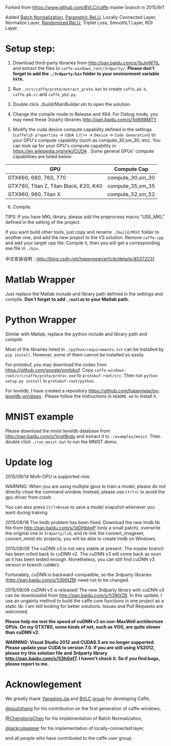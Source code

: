 Forked from https://www.github.com/BVLC/caffe master branch in 2015/9/1

Added [Batch Normalization](http://arxiv.org/abs/1502.03167), [Parametric ReLU](http://arxiv.org/abs/1502.01852), Locally Connected Layer, Normalize Layer, [Randomized ReLU](http://arxiv.org/abs/1505.00853), Triplet Loss, SmoothL1 Layer, ROI Layer. 

Setup step:
======
1. Download third-party libraries from http://pan.baidu.com/s/1pJmW7tL and extract the files to `caffe-windows_root/3rdparty/`. **Please don't forget to add the `./3rdparty/bin` folder to your environment variable `PATH`.**

2. Run `./src/caffe/proto/extract_proto.bat` to create `caffe.pb.h`, `caffe.pb.cc` and `caffe_pb2.py`.

3. Double click ./build/MainBuilder.sln to open the solution.

4. Change the compile mode to Release and X64. For Debug mode, you may need these 3rparty libraries http://pan.baidu.com/s/1qW88MTY .

5. Modify the cuda device compute capability defined in the settings (`caffelib properties` -> `CUDA C/C++` -> `Device` -> `Code Generation`) to your GPU's compute capability (such as compute_30,sm_30; etc). You can look up for your GPU's compute capability in https://en.wikipedia.org/wiki/CUDA . Some general GPUs' compute capabilities are listed below:

| GPU           | Compute Cap   |
| ------------------------------------------- |:---------------------:|
| GTX660, 680, 760, 770                       | compute_30,sm_30      |
| GTX780, Titan Z, Titan Black, K20, K40      | compute_35,sm_35      |
| GTX960, 980, Titan X                        | compute_52,sm_52      |

6. Compile.

TIPS: If you have MKL library, please add the preprocess macro "USE_MKL" defined in the setting of the project.

If you want build other tools, just copy and rename `./build/MSVC` folder to another one, and add the new project to the VS solution. Remove `caffe.cpp` and add your target cpp file. Compile it, then you will get a corresponding exe file in `./bin`.

中文安装说明：http://blog.csdn.net/happynear/article/details/45372231

Matlab Wrapper
======
Just replace the Matlab include and library path defined in the settings and compile.
**Don't forget to add `./matlab` to your Matlab path.**

Python Wrapper
======
Similar with Matlab, replace the python include and library path and compile.

Most of the libraries listed in `./python/requirements.txt` can be installed by `pip install`. However, some of them cannot be installed so easily.

For protobuf, you may download the codes from https://github.com/google/protobuf. Copy `caffe-windows-root/src/caffe/proto/protoc.exe` to `protobuf-root/src`. Then run `python setup.py install` in `protobuf-root/python`.

For leveldb, I have created a repository https://github.com/happynear/py-leveldb-windows . Please follow the instructions in `README.md` to install it.

MNIST example
======
Please download the mnist leveldb database from http://pan.baidu.com/s/1mgl9ndu and extract it to `./examples/mnist`. Then double click `./run_mnist.bat` to run the MNIST demo.

Update log
======
2015/09/14 Multi-GPU is supported now. 

WARNING: When you are using multiple gpus to train a model, please do not directly close the command window. Instead, please use `Ctrl+C` to avoid the gpu driver from crash.

You can also press `Ctrl+Break` to save a model snapshot whenever you want during training.

2015/08/18 The lmdb problem has been fixed. Download the new lmdb lib file from http://pan.baidu.com/s/1dDHbbgP (only a small patch), overwrite the original one in `3rdparty/lib`, and re-link the convert_imageset, convert_mnist etc projects, you will be able to create lmdb on Windows.

2015/08/08 The cuDNN v3 is not very stable at present. The master branch has been rolled back to cuDNN v2. The cuDNN v3 will come back as soon as it has been tested enough. Nonetheless, you can still find cuDNN v3 version in branch `cuDNNV3`. 

Fortunately, cuDNN is backward-compatible, so the 3rdparty libraries (http://pan.baidu.com/s/1i390tZB) need not to be changed.

2015/08/06 cuDNN v3 is released! The new 3rdparty library with cuDNN v3 can be downloaded from http://pan.baidu.com/s/1i390tZB. In this update, I use an ungainly method to build the caffe core functions in one project as a static lib. I am still looking for better solutions. Issues and Pull Requests are welcomed.

**Please help me test the speed of cuDNN v3 on non-MaxWell architecture GPUs. On my GTX780, some kinds of net, such as VGG, are quite slower than cuDNN v2.**

**WARNING: Visual Studio 2012 and CUDA6.5 are no longer supported. Please update your CUDA to version 7.0. If you are still using VS2012, please try this solution file and 3rdparty library http://pan.baidu.com/s/1i3hGef7. I haven't check it. So if you find bugs, please report to me.**

Acknowlegement
======
We greatly thank [Yangqing Jia](https://github.com/Yangqing) and [BVLC group](https://www.github.com/BVLC/caffe) for developing Caffe,

[@niuzhiheng](https://github.com/niuzhiheng) for his contribution on the first generation of caffe-windows,

[@ChenglongChen](https://github.com/ChenglongChen/batch_normalization) for his implementation of Batch Normalization,

[@jackculpepper](https://github.com/jackculpepper/caffe) for his implementation of locally-connected layer,

and all people who have contributed to the caffe user group.
